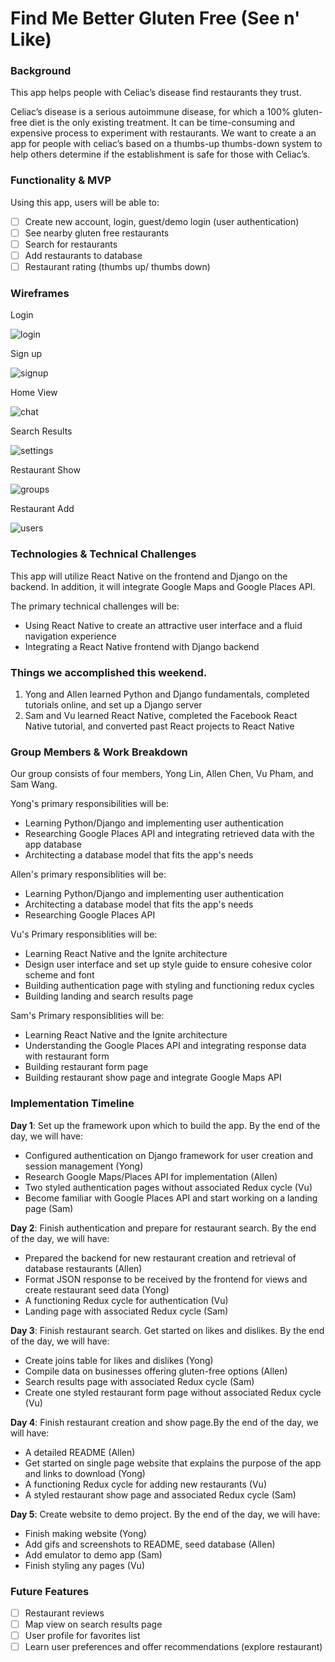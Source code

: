 # Find Me Better Gluten Free (See n' Like)

### Background

This app helps people with Celiac’s disease find restaurants they trust.

Celiac’s disease is a serious autoimmune disease, for which a 100% gluten-free diet is the only existing treatment. It can be time-consuming and expensive process to experiment with restaurants. We want to create a an app for people with celiac’s based on a thumbs-up thumbs-down system to help others determine if the establishment is safe for those with Celiac’s.

### Functionality & MVP

Using this app, users will be able to:

- [ ] Create new account, login, guest/demo login (user authentication)
- [ ] See nearby gluten free restaurants
- [ ] Search for restaurants
- [ ] Add restaurants to database
- [ ] Restaurant rating (thumbs up/ thumbs down)

### Wireframes

Login

![login](/docs/wireframes/1.login.png)

Sign up

![signup](/docs/wireframes/2.signUp.png)

Home View

![chat](/docs/wireframes/3.homeView.png)

Search Results

![settings](/docs/wireframes/4.searchResults.png)

Restaurant Show

![groups](/docs/wireframes/5.restaurantShow.png)

Restaurant Add

![users](/docs/wireframes/6.restaurantAdd.png)


### Technologies & Technical Challenges

This app will utilize React Native on the frontend and Django on the backend. In addition, it will integrate Google Maps and Google Places API.

The primary technical challenges will be:

- Using React Native to create an attractive user interface and a fluid navigation experience
- Integrating a React Native frontend with Django backend

### Things we accomplished this weekend.

1. Yong and Allen learned Python and Django fundamentals, completed tutorials online, and set up a Django server
2. Sam and Vu learned React Native, completed the Facebook React Native tutorial, and converted past React projects to React Native

### Group Members & Work Breakdown

Our group consists of four members, Yong Lin, Allen Chen, Vu Pham, and Sam Wang.

Yong's primary responsibilities will be:

- Learning Python/Django and implementing user authentication
- Researching Google Places API and  integrating retrieved data with the app database
- Architecting a database model that fits the app's needs

Allen's primary responsiblities will be:

- Learning Python/Django and implementing user authentication
- Architecting a database model that fits the app's needs
- Researching Google Places API

Vu's Primary responsiblities will be:

- Learning React Native and the Ignite architecture
- Design user interface and set up style guide to ensure cohesive color scheme and font
- Building authentication page with styling and functioning redux cycles
- Building landing and search results page

Sam's Primary responsiblities will be:

- Learning React Native and the Ignite architecture
- Understanding the Google Places API and integrating response data with restaurant form
- Building restaurant form page
- Building restaurant show page and integrate Google Maps API

### Implementation Timeline

**Day 1**: Set up the framework upon which to build the app. By the end of the day, we will have:
- Configured authentication on Django framework for user creation and session management (Yong)
- Research Google Maps/Places API for implementation (Allen)
- Two styled authentication pages without associated Redux cycle (Vu)
- Become familiar with Google Places API and start working on a landing page (Sam)

**Day 2**: Finish authentication and prepare for restaurant search. By the end of the day, we will have:

- Prepared the backend for new restaurant creation and retrieval of database restaurants (Allen)
- Format JSON response to be received by the frontend for views and create restaurant seed data (Yong)
- A functioning Redux cycle for authentication (Vu)
- Landing page with associated Redux cycle (Sam)

**Day 3**: Finish restaurant search. Get started on likes and dislikes. By the end of the day, we will have:

- Create joins table for likes and dislikes (Yong)
- Compile data on businesses offering gluten-free options (Allen)
- Search results page with associated Redux cycle (Sam)
- Create one styled restaurant form page without associated Redux cycle (Vu)

**Day 4**: Finish restaurant creation and show page.By the end of the day, we will have:

- A detailed README (Allen)
- Get started on single page website that explains the purpose of the app and links to download (Yong)
- A functioning Redux cycle for adding new restaurants (Vu)
- A styled restaurant show page and associated Redux cycle (Sam)

**Day 5**: Create website to demo project. By the end of the day, we will have:

- Finish making website (Yong)
- Add gifs and screenshots to README, seed database (Allen)
- Add emulator to demo app (Sam)
- Finish styling any pages (Vu)

### Future Features

- [ ] Restaurant reviews
- [ ] Map view on search results page
- [ ] User profile for favorites list
- [ ] Learn user preferences and offer recommendations (explore restaurant)
